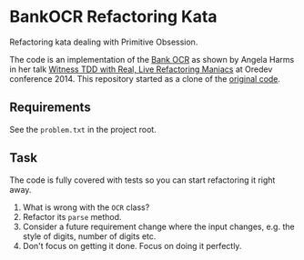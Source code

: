 # BankOCR Refactoring Kata

Refactoring kata dealing with Primitive Obsession.

The code is an implementation of the [Bank OCR](https://codingdojo.org/kata/BankOCR/)
as shown by Angela Harms in her talk [Witness TDD with Real, Live Refactoring Maniacs](https://vimeo.com/111289425)
at Oredev conference 2014. 
This repository started as a clone of the [original code](https://github.com/maitria/ocr-kata).

## Requirements

See the `problem.txt` in the project root.

## Task

The code is fully covered with tests so you can start refactoring it right away.

1. What is wrong with the `OCR` class?
1. Refactor its `parse` method.
1. Consider a future requirement change where the input changes, e.g. the style of digits, number of digits etc.
1. Don't focus on getting it done. Focus on doing it perfectly.
